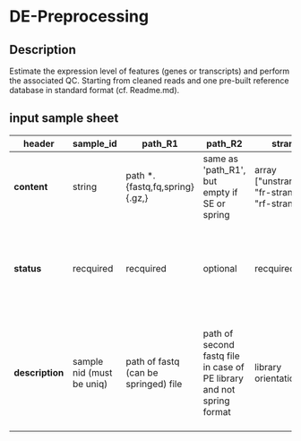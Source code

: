 # DE-Preprocessing

## Description

Estimate the expression level of features (genes or transcripts) and perform the associated QC. Starting from cleaned reads and one pre-built reference database in standard format (cf. Readme.md).

## input sample sheet

| header  | sample_id | path_R1                        | path_R2                                        | strand                                               | kall_single_overhang | mean_FlD                            | sd_FlD                              |
|---------|-----------|--------------------------------|------------------------------------------------|------------------------------------------------------|----------------------|------------------------------------|------------------------------------|
| **content** | string    | path *.{fastq,fq,spring}{.gz,} | same as 'path_R1', but empty if   SE or spring | array ["unstranded",   "fr-stranded', "rf-stranded"] | boolean              | float                              | float                              |
| **status**  | recquired | recquired                      | optional                                       | recquired                                            | recquired            | optional: default value (totally arbitrary!) in case of SE, automatically set in case of PE | optional (arbitrary default value) |
| **description**  | sample nid (must be uniq) | path of fastq (can be springed) file | path of second fastq file in case of PE library and not spring format | library orientation | active or not '--single-overhang' kallisto option (must be actived in case of UTRseq !) | mean of fragment length distribution (preferred to fill in if 'sd_FlD' is filled) | standard deviation of fragment length distribution (preferred to fill in if 'mean_FlD' is filled) |
